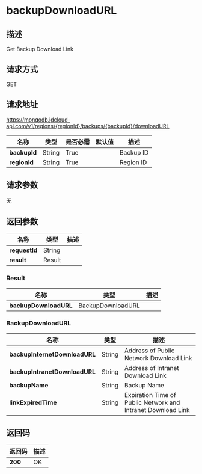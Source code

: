 # backupDownloadURL


## 描述
Get Backup Download Link

## 请求方式
GET

## 请求地址
https://mongodb.jdcloud-api.com/v1/regions/{regionId}/backups/{backupId}/downloadURL

|名称|类型|是否必需|默认值|描述|
|---|---|---|---|---|
|**backupId**|String|True| |Backup ID|
|**regionId**|String|True| |Region ID|

## 请求参数
无


## 返回参数
|名称|类型|描述|
|---|---|---|
|**requestId**|String| |
|**result**|Result| |

### Result
|名称|类型|描述|
|---|---|---|
|**backupDownloadURL**|BackupDownloadURL| |
### BackupDownloadURL
|名称|类型|描述|
|---|---|---|
|**backupInternetDownloadURL**|String|Address of Public Network Download Link|
|**backupIntranetDownloadURL**|String|Address of Intranet Download Link|
|**backupName**|String|Backup Name|
|**linkExpiredTime**|String|Expiration Time of Public Network and Intranet Download Link|

## 返回码
|返回码|描述|
|---|---|
|**200**|OK|
